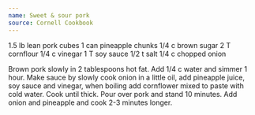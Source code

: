```yaml
---
name: Sweet & sour pork
source: Cornell Cookbook
---
```


1.5 lb lean pork cubes
1 can pineapple chunks
1/4 c brown sugar
2 T cornflour
1/4 c vinegar
1 T soy sauce
1/2 t salt
1/4 c chopped onion

Brown pork slowly in 2 tablespoons hot fat.  Add 1/4 c water and simmer 1 hour.  Make sauce by slowly cook onion in a little oil, add pineapple juice, soy sauce and vinegar, when boiling add cornflower mixed to paste with cold water. Cook until thick.  Pour over pork and stand 10 minutes.  Add onion and pineapple and cook 2-3 minutes longer.

